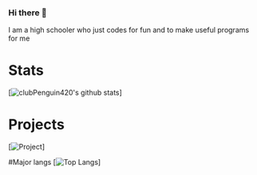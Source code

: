 ### Hi there 👋
I am a high schooler who just codes for fun and to make useful programs for me

# Stats
[![clubPenguin420's github stats](https://github-readme-stats.vercel.app/api?username=clubPenguin420&show_icons=true&theme=algolia)]

# Projects
[![Project](https://github-readme-stats.vercel.app/api/pin/?username=clubPenguin420&repo=calculator&theme=algolia)]

#Major langs
[![Top Langs](https://github-readme-stats.vercel.app/api/top-langs/?username=clubPenguin420&theme=algolia)]
